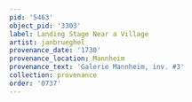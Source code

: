 ```yaml
---
pid: '5463'
object_pid: '3303'
label: Landing Stage Near a Village
artist: janbrueghel
provenance_date: '1730'
provenance_location: Mannheim
provenance_text: 'Galerie Mannheim, inv. #3'
collection: provenance
order: '0737'
---
```

